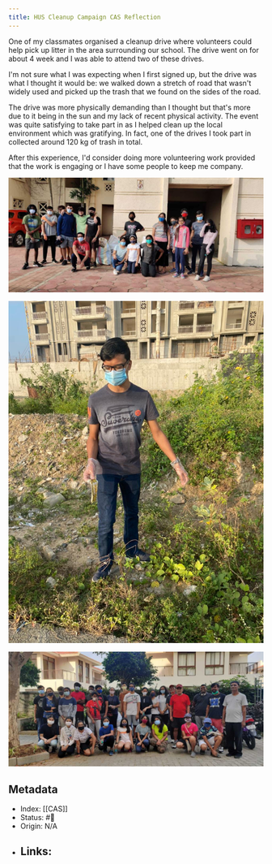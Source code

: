 ```yaml
---
title: HUS Cleanup Campaign CAS Reflection
---
```


One of my classmates organised a cleanup drive where volunteers could help pick up litter in the area surrounding our school. The drive went on for about 4 week and I was able to attend two of these drives.

I'm not sure what I was expecting when I first signed up, but the drive was what I thought it would be: we walked down a stretch of road that wasn't widely used and picked up the trash that we found on the sides of the road. 

The drive was more physically demanding than I thought but that's more due to it being in the sun and my lack of recent physical activity. The event was quite satisfying to take part in as I helped clean up the local environment which was gratifying. In fact, one of the drives I took part in collected around 120 kg of trash in total.

After this experience, I'd consider doing more volunteering work provided that the work is engaging or I have some people to keep me company. 

![](assets/img/HUS%20cleanup/1.jpg)


![](assets/img/HUS%20cleanup/2.jpg)


![](assets/img/HUS%20cleanup/3.jpg)


## Metadata
- Index: [[CAS]]
- Status: #🌲
- Origin: N/A
- Links:
    - 